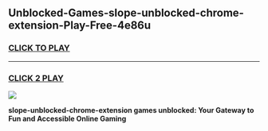 
## Unblocked-Games-slope-unblocked-chrome-extension-Play-Free-4e86u
<h3>
<a href="https://premium76.site?title=slope-unblocked-chrome-extension&ref=23A">CLICK TO PLAY</a></h3>
<hr>

<h3>
<a href="https://premium76.site?title=slope-unblocked-chrome-extension&ref=23A">CLICK 2 PLAY</a>
  
</h3>

<a href="https://premium76.site?title=slope-unblocked-chrome-extension&ref=23A"><img src="https://clearcache.store/games.png"></a>


**slope-unblocked-chrome-extension games unblocked: Your Gateway to Fun and Accessible Online Gaming**
